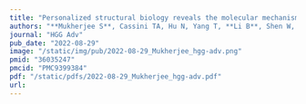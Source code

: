 ```yaml
---
title: "Personalized structural biology reveals the molecular mechanisms underlying heterogeneous epileptic phenotypes caused by de novo KCNC2 variants"
authors: "**Mukherjee S**, Cassini TA, Hu N, Yang T, **Li B**, Shen W, Moth CW, **Rinker DC**, Sheehan JH, Cogan JD; Undiagnosed Diseases Network; Newman JH, Hamid R, Macdonald RL, Roden DM, Meiler J, Kuenze G, Phillips JA, Capra JA."
journal: "HGG Adv"
pub_date: "2022-08-29"
image: "/static/img/pub/2022-08-29_Mukherjee_hgg-adv.png"
pmid: "36035247"
pmcid: "PMC9399384"
pdf: "/static/pdfs/2022-08-29_Mukherjee_hgg-adv.pdf"
url: 
---
```

